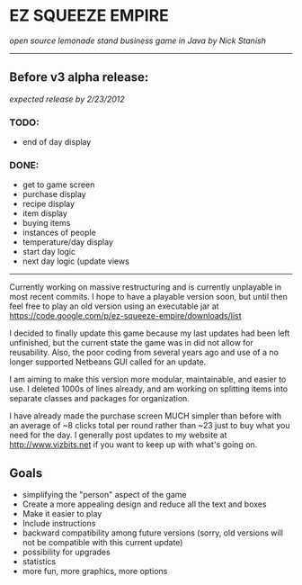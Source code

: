 EZ SQUEEZE EMPIRE    
=================
_open source lemonade stand business game in Java by Nick Stanish_

********************************************************

Before v3 alpha release:
-------------------------
_expected release by 2/23/2012_

### TODO:

- end of day display

### DONE:

- get to game screen
- purchase display
- recipe display
- item display
- buying items
- instances of people
- temperature/day display
- start day logic
- next day logic (update views 


**********************************************************

Currently working on massive restructuring and is currently unplayable in most recent commits. I hope to have a playable version soon, but until then feel free to play an old version using an executable jar at <https://code.google.com/p/ez-squeeze-empire/downloads/list>

I decided to finally update this game because my last updates had been left unfinished, but the current state the game was in did not allow for reusability. Also, the poor coding from several years ago and use of a no longer supported Netbeans GUI called for an update.

I am aiming to make this version more modular, maintainable, and easier to use.
I deleted 1000s of lines already, and am working on splitting items into separate classes and packages for organization.

I have already made the purchase screen MUCH simpler than before with an average of ~8 clicks total per round rather than ~23 just to buy what you need for the day.
I generally post updates to my website at <http://www.vizbits.net> if you want to keep up with what's going on.

## Goals
- simplifying the "person" aspect of the game
- Create a more appealing design and reduce all the text and boxes
- Make it easier to play
- Include instructions
- backward compatibility among future versions (sorry, old versions will not be compatible with this current update)
- possibility for upgrades
- statistics
- more fun, more graphics, more options
